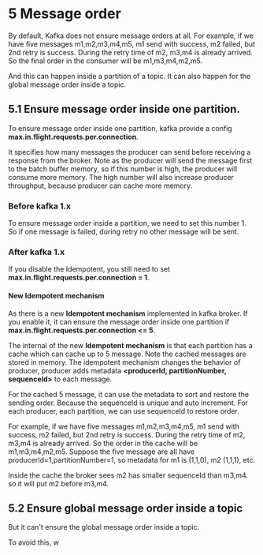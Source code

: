 # 5 Message order

By default, Kafka does not ensure message orders at all. For example, if we have five messages m1,m2,m3,m4,m5, m1 send 
with success, m2 failed, but 2nd retry is success. During the retry time of m2, m3,m4 is already arrived. So the final 
order in the consumer will be m1,m3,m4,m2,m5.

And this can happen inside a partition of a topic. It can also happen for the global message order inside a topic.

## 5.1 Ensure message order inside one partition. 

To ensure message order inside one partition, kafka provide a config **max.in.flight.requests.per.connection**.

It specifies how many messages the producer can send before receiving a response from the broker. Note as the producer
will send the message first to the batch buffer memory, so if this number is high, the producer will consume more memory.
The high number will also increase producer throughput, because producer can cache more memory. 

### Before kafka 1.x

To ensure message order inside a partition, we need to set this number 1. So if one message is failed, during retry no
other message will be sent. 

### After kafka 1.x

If you disable the Idempotent, you still need to set **max.in.flight.requests.per.connection = 1**.


#### New Idempotent mechanism
As there is a new **Idempotent mechanism** implemented in kafka broker. If you enable it, it can ensure the message 
order inside one partition if **max.in.flight.requests.per.connection <= 5**. 

The internal of the new **Idempotent mechanism** is that each partition has a cache which can cache up to 5 message. 
Note the cached messages are stored in memory. The idempotent mechanism changes the behavior of producer,
producer adds metadata **<producerId, partitionNumber, sequenceId>** to each message. 

For the cached 5 message, it can use the metadata to sort and restore the sending order. Because the sequenceId is
unique and auto increment. For each producer, each partition, we can use sequenceId to restore order.

For example, if we have five messages m1,m2,m3,m4,m5, m1 send with success, m2 failed, but 2nd retry is success. 
During the retry time of m2, m3,m4 is already arrived. So the order in the cache will be m1,m3,m4,m2,m5. Suppose the five
message are all have producerId=1,partitionNumber=1, so metadata for m1 is (1,1,0), m2 (1,1,1), etc.

Inside the cache the broker sees m2 has smaller sequenceId than m3,m4. so it will put m2 before m3,m4.

## 5.2 Ensure global message order inside a topic

But it can't ensure the global message order inside a topic.


To avoid this, w 
